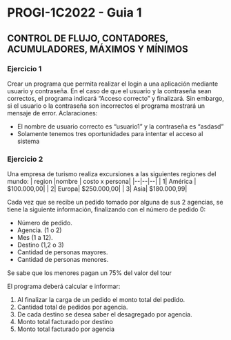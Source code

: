 # PROGI-1C2022 - Guia 1

## CONTROL DE FLUJO, CONTADORES, ACUMULADORES, MÁXIMOS Y MÍNIMOS

### Ejercicio 1
Crear un programa que permita realizar el login a una aplicación mediante usuario y
contraseña. En el caso de que el usuario y la contraseña sean correctos, el programa
indicará “Acceso correcto” y finalizará. Sin embargo, si el usuario o la contraseña son
incorrectos el programa mostrará un mensaje de error.
Aclaraciones:

- El nombre de usuario correcto es “usuario1” y la contraseña es “asdasd”
- Solamente tenemos tres oportunidades para intentar el acceso al sistema

### Ejercicio 2
Una empresa de turismo realiza excursiones a las siguientes regiones del mundo:
| region |nombre  | costo x persona|
|--|--|--| 
|  1| América |  $100.000,00|
|  2|  Europa|  $250.000,00|
|  3|  Asia|  $180.000,99|

Cada vez que se recibe un pedido tomado por alguna de sus 2 agencias, se tiene la siguiente información, finalizando con el número de pedido 0:
- Número de pedido.
- Agencia. (1 o 2)
- Mes (1 a 12).
- Destino (1,2 o 3)
- Cantidad de personas mayores.
- Cantidad de personas menores.

Se sabe que los menores pagan un 75% del valor del tour

El programa deberá calcular e informar:
1. Al finalizar la carga de un pedido el monto total del pedido.
2. Cantidad total de pedidos por agencia.
3. De cada destino se desea saber el desagregado por agencia.
4. Monto total facturado por destino
5. Monto total facturado por agencia
